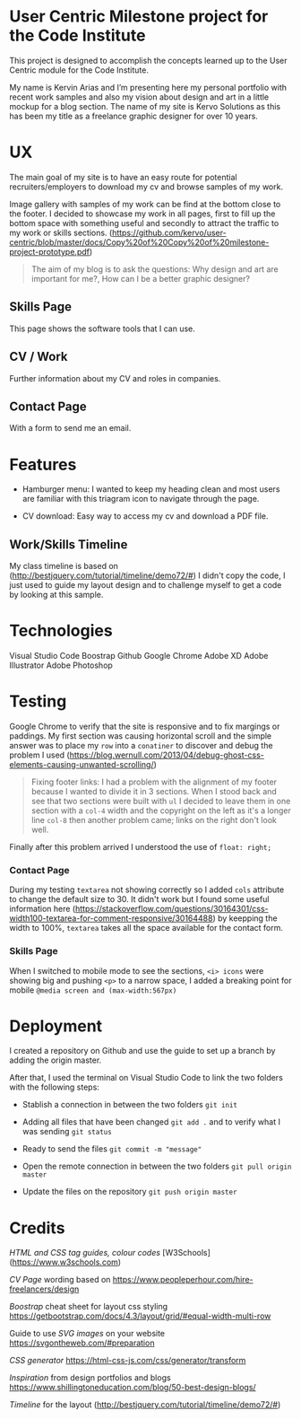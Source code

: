 User Centric Milestone project for the Code Institute
============================

This project is designed to accomplish the concepts learned up to the User Centric module for the Code Institute.

My name is Kervin Arias and I’m presenting here my personal portfolio with recent work samples and also my vision about design and art in a little mockup for a blog section. The name of my site is Kervo Solutions as this has been my title as a freelance graphic designer for over 10 years.

UX
============================

The main goal of my site is to have an easy route for potential recruiters/employers to download my cv and browse samples of my work.

Image gallery with samples of my work can be find at the bottom close to the footer. I decided to showcase my work in all pages, first to fill up the bottom space with something useful and secondly to attract the traffic to my work or skills sections.
(https://github.com/kervo/user-centric/blob/master/docs/Copy%20of%20Copy%20of%20milestone-project-prototype.pdf)

> The aim of my blog is to ask the questions: Why design and art are important for me?, How can I be a better graphic designer?

## Skills Page
This page shows the software tools that I can use.

## CV / Work
Further information about my CV and roles in companies.

## Contact Page
With a form to send me an email.

Features
==========

* Hamburger menu: I wanted to keep my heading clean and most users are familiar with this triagram icon to navigate through the page.

* CV download: Easy way to access my cv and download a PDF file.

## Work/Skills Timeline

My class timeline is based on (http://bestjquery.com/tutorial/timeline/demo72/#) I didn't copy the code, I just used to guide my layout design and to challenge myself to get a code by looking at this sample.



Technologies
=============================

Visual Studio Code
Boostrap
Github
Google Chrome
Adobe XD
Adobe Illustrator
Adobe Photoshop

Testing
===========

Google Chrome to verify that the site is responsive and to fix margings or paddings. My first section was causing horizontal scroll and the simple answer was to place my `row` into a `conatiner` to discover and debug the problem I used (https://blog.wernull.com/2013/04/debug-ghost-css-elements-causing-unwanted-scrolling/)

>Fixing footer links: I had a problem with the alignment of my footer because I wanted to divide it in 3 sections. When I stood back and see that two sections were built with `ul` I decided to leave them in one section with a `col-4` width and the copyright on the left as it's a longer line `col-8` then another problem came; links on the right don't look well.

Finally after this problem arrived I understood the use of `float: right;`

### Contact Page

During my testing `textarea` not showing correctly so I added `cols` attribute to change the default size to 30. It didn't work but I found some useful information here (https://stackoverflow.com/questions/30164301/css-width100-textarea-for-comment-responsive/30164488) by keepping the width to 100%, `textarea` takes all the space available for the contact form.

### Skills Page

When I switched to mobile mode to see the sections, `<i> icons` were showing big and pushing `<p>` to a narrow space, I added a breaking point for mobile ```@media screen and (max-width:567px)``` 


Deployment
=================

I created a repository on Github and use the guide to set up a branch by adding the origin master.

After that, I used the terminal on Visual Studio Code to link the two folders with the following steps:

* Stablish a connection in between the two folders `git init` 

* Adding all files that have been changed `git add .` and to verify what I was sending `git status`

* Ready to send the files `git commit -m "message"`

* Open the remote connection in between the two folders `git pull origin master`

* Update the files on the repository `git push origin master`






Credits
===

_HTML and CSS tag guides, colour codes_ [W3Schools] (https://www.w3schools.com) 


_CV Page_ wording based on https://www.peopleperhour.com/hire-freelancers/design 

_Boostrap_ cheat sheet for layout css styling https://getbootstrap.com/docs/4.3/layout/grid/#equal-width-multi-row

Guide to use _SVG images_ on your website https://svgontheweb.com/#preparation

_CSS generator_ https://html-css-js.com/css/generator/transform

_Inspiration_ from design portfolios and blogs https://www.shillingtoneducation.com/blog/50-best-design-blogs/

_Timeline_ for the layout (http://bestjquery.com/tutorial/timeline/demo72/#)



